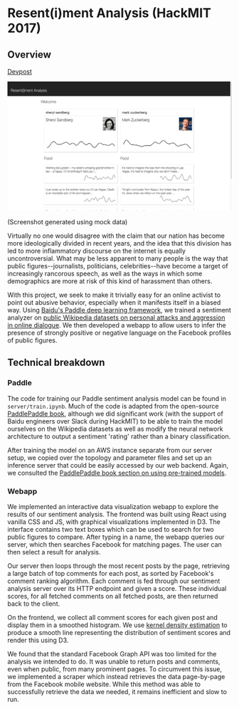 # Resent(i)ment Analysis (HackMIT 2017)

## Overview
[Devpost](https://devpost.com/software/news-sentiment)

![Screenshot](screenshot.png)

(Screenshot generated using mock data)

Virtually no one would disagree with the claim that our nation has become more ideologically divided in recent years, and the idea that this division has led to more inflammatory discourse on the internet is equally uncontroversial. What may be less apparent to many people is the way that public figures--journalists, politicians, celebrities--have become a target of increasingly rancorous speech, as well as the ways in which some demographics are more at risk of this kind of harassment than others. 

With this project, we seek to make it trivially easy for an online activist to point out abusive behavior, especially when it manifests itself in a biased way. Using [Baidu's Paddle deep learning framework](https://github.com/PaddlePaddle), we trained a sentiment analyzer on [public Wikipedia datasets on personal attacks and aggression in online dialogue](https://figshare.com/projects/Wikipedia_Talk/16731). We then developed a webapp to allow users to infer the presence of strongly positive or negative language on the Facebook profiles of public figures. 

## Technical breakdown
### Paddle
The code for training our Paddle sentiment analysis model can be found in `server/train.ipynb`. Much of the code is adapted from the open-source [PaddlePaddle book](https://github.com/PaddlePaddle/book/tree/develop/06.understand_sentiment), although we did significant work (with the support of Baidu engineers over Slack during HackMIT) to be able to train the model ourselves on the Wikipedia datasets as well as modify the neural network architecture to output a sentiment 'rating' rather than a binary classification. 

After training the model on an AWS instance separate from our server setup, we copied over the topology and parameter files and set up an inference server that could be easily accessed by our web backend. Again, we consulted the [PaddlePaddle book section on using pre-trained models](https://github.com/PaddlePaddle/book/wiki/Using-Pre-trained-Models#3-sentiment-classification). 

### Webapp
We implemented an interactive data visualization webapp to explore the results of our sentiment analysis. The frontend was built using React using vanilla CSS and JS, with graphical visualizations implemented in D3. The interface contains two text boxes which can be used to search for two public figures to compare. After typing in a name, the webapp queries our server, which then searches Facebook for matching pages. The user can then select a result for analysis.

Our server then loops through the most recent posts by the page, retrieving a large batch of top comments for each post, as sorted by Facebook's comment ranking algorithm. Each comment is fed through our sentiment analysis server over its HTTP endpoint and given a score. These individual scores, for all fetched comments on all fetched posts, are then returned back to the client.

On the frontend, we collect all comment scores for each given post and display them in a smoothed histogram. We use [kernel density estimation](https://bl.ocks.org/mbostock/4341954) to produce a smooth line representing the distribution of sentiment scores and render this using D3.

We found that the standard Facebook Graph API was too limited for the analysis we intended to do. It was unable to return posts and comments, even when public, from many prominent pages. To circumvent this issue, we implemented a scraper which instead retrieves the data page-by-page from the Facebook mobile website. While this method was able to successfully retrieve the data we needed, it remains inefficient and slow to run.
